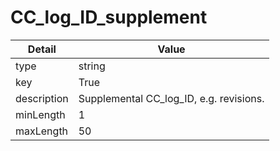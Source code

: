 # CC_log_ID_supplement
| Detail | Value |
| ------ | ----- |
| type | string |
| key | True |
| description | Supplemental CC_log_ID, e.g. revisions. |
| minLength | 1 |
| maxLength | 50 |
